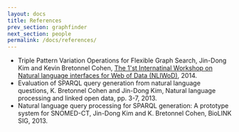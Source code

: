 ```yaml
---
layout: docs
title: References
prev_section: graphfinder
next_section: people
permalink: /docs/references/
---
```

- Triple Pattern Variation Operations for Flexible Graph Search, Jin-Dong Kim and Kevin Bretonnel Cohen, [The 1'st Internatinal Workshop on Natural language interfaces for Web of Data (NLIWoD)](http://www.nliwod.org), 2014.
- Evaluation of SPARQL query generation from natural language questions, K. Bretonnel Cohen and Jin-Dong Kim, Natural language processing and linked open data, pp. 3-7, 2013.
- Natural language query processing for SPARQL generation: A prototype system for SNOMED-CT, Jin-Dong Kim and K. Bretonnel Cohen, BioLINK SIG, 2013.
